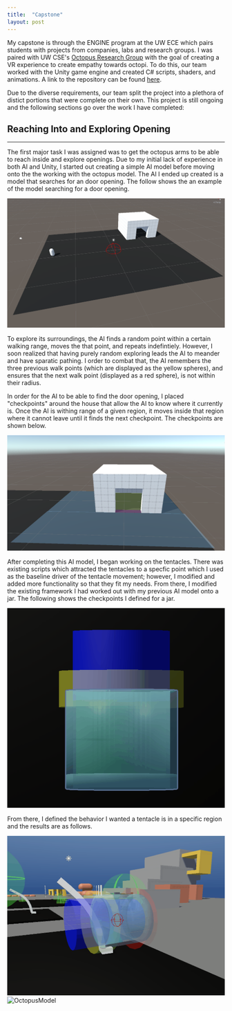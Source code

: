 ```yaml
---
title:  "Capstone"
layout: post
---
```


My capstone is through the ENGINE program at the UW ECE which pairs students with projects from companies, labs and research groups. I was paired with UW CSE's [Octopus Research Group](http://arl.cs.washington.edu/ORG/) with the goal of creating a VR experience to create empathy towards octopi. To do this, our team worked with the Unity game engine and created C# scripts, shaders, and animations. A link to the repository can be found [here](https://github.com/TStrong85/OctopusVR). 


Due to the diverse requirements, our team split the project into a plethora of distict portions that were complete on their own. This project is still ongoing and the following sections go over the work I have completed:

## Reaching Into and Exploring Opening
 ---
 
The first major task I was assigned was to get the octopus arms to be able to reach inside and explore openings. Due to my initial lack of experience in both AI and Unity, I started out creating a simple AI model before moving onto the the working with the octopus model. The AI I ended up created is a model that searches for an door opening. The follow shows the an example of the model searching for a door opening.

![simple AI](/assets/SimpleAI.gif)

To explore its surroundings, the AI finds a random point within a certain walking range, moves the that point, and repeats indefintiely. However, I soon realized that having purely random exploring leads the AI to meander and have sparatic pathing. I order to combat that, the AI remembers the three previous walk points (which are displayed as the yellow spheres), and ensures that the next walk point (displayed as a red sphere), is not within their radius.

In order for the AI to be able to find the door opening, I placed "checkpoints" around the house that allow the AI to know where it currently is. Once the AI is withing range of a given region, it moves inside that region where it cannot leave until it finds the next checkpoint. The checkpoints are shown below.

![HouseRegions](/assets/HouseRegions.png)

After completing this AI model, I began working on the tentacles. There was existing scripts which attracted the tentacles to a specfic point which I used as the baseline driver of the tentacle movement; however, I modified and added more functionality so that they fit my needs. From there, I modified the existing framework I had worked out with my previous AI model onto a jar. The following shows the checkpoints I defined for a jar. 

![JarCollisionRegions](/assets/JarCollisionRegions.gif)

From there, I defined the behavior I wanted a tentacle is in a specific region and the results are as follows.

![CubeModelGizmo](/assets/CubeModelGizmo.gif)
![OctopusModel](/assets/OctopusModel.gif)
